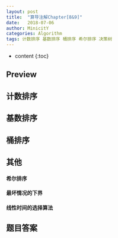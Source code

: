 ```yaml
---
layout: post
title:  "算导注解Chapter[8&9]"
date:   2018-07-06
author: MinicitY
categories: Algorithm
tags: 计数排序 基数排序 桶排序 希尔排序 决策树
---
```


* content
{:toc}

## **Preview**

## **计数排序**

## **基数排序**

## **桶排序**

## **其他**

#### 希尔排序

#### 最坏情况的下界

#### 线性时间的选择算法

## **题目答案**
